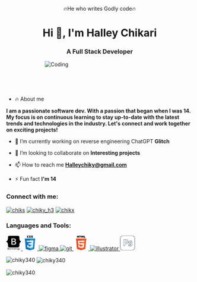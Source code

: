 <p align="center">
🔥He who writes Godly code🔥
</p>
 
<h1 align="center">Hi 👋, I'm Halley Chikari</h1>
<h3 align="center">A Full Stack Developer</h3>
<img align="right" alt="Coding" width="400" src="https://cdn.dribbble.com/users/1162077/screenshots/3848914/programmer.gif">

<br>
<p align="left"> <a href="https://twitter.com/" target="blank"><img src="https://img.shields.io/twitter/follow/?logo=twitter&style=for-the-badge" alt="" /></a> </p>

<br>

- 🔥 About me

**I am a passionate software dev. With a passion that began when I was 14. My focus is on continuous learning to stay up-to-date with the latest trends and technologies in the industry. Let's connect and work together on exciting projects!**

- 🔭 I’m currently working on reverse engineering ChatGPT **Glitch**

- 👯 I’m looking to collaborate on **Interesting projects**

- 📫 How to reach me **Halleychiky@gmail.com**

- ⚡ Fun fact **I'm 14**

<h3 align="left">Connect with me:</h3>
<p align="left">
<a href="https://stackoverflow.com/users/chiks" target="blank"><img align="center" src="https://raw.githubusercontent.com/rahuldkjain/github-profile-readme-generator/master/src/images/icons/Social/stack-overflow.svg" alt="chiks" height="30" width="40" /></a>
<a href="https://instagram.com/chiky_h3" target="blank"><img align="center" src="https://raw.githubusercontent.com/rahuldkjain/github-profile-readme-generator/master/src/images/icons/Social/instagram.svg" alt="chiky_h3" height="30" width="40" /></a>
<a href="https://www.leetcode.com/chikx" target="blank"><img align="center" src="https://raw.githubusercontent.com/rahuldkjain/github-profile-readme-generator/master/src/images/icons/Social/leet-code.svg" alt="chikx" height="30" width="40" /></a>
</p>

<h3 align="left">Languages and Tools:</h3>
<p align="left"> <a href="https://getbootstrap.com" target="_blank" rel="noreferrer"> <img src="https://raw.githubusercontent.com/devicons/devicon/master/icons/bootstrap/bootstrap-plain-wordmark.svg" alt="bootstrap" width="40" height="40"/> </a> <a href="https://www.w3schools.com/css/" target="_blank" rel="noreferrer"> <img src="https://raw.githubusercontent.com/devicons/devicon/master/icons/css3/css3-original-wordmark.svg" alt="css3" width="40" height="40"/> </a> <a href="https://www.figma.com/" target="_blank" rel="noreferrer"> <img src="https://www.vectorlogo.zone/logos/figma/figma-icon.svg" alt="figma" width="40" height="40"/> </a> <a href="https://git-scm.com/" target="_blank" rel="noreferrer"> <img src="https://www.vectorlogo.zone/logos/git-scm/git-scm-icon.svg" alt="git" width="40" height="40"/> </a> <a href="https://www.w3.org/html/" target="_blank" rel="noreferrer"> <img src="https://raw.githubusercontent.com/devicons/devicon/master/icons/html5/html5-original-wordmark.svg" alt="html5" width="40" height="40"/> </a> <a href="https://www.adobe.com/in/products/illustrator.html" target="_blank" rel="noreferrer"> <img src="https://www.vectorlogo.zone/logos/adobe_illustrator/adobe_illustrator-icon.svg" alt="illustrator" width="40" height="40"/> </a> <a href="https://www.photoshop.com/en" target="_blank" rel="noreferrer"> <img src="https://raw.githubusercontent.com/devicons/devicon/master/icons/photoshop/photoshop-line.svg" alt="photoshop" width="40" height="40"/> </a> </p>

<p><img align="left" src="https://github-readme-stats.vercel.app/api/top-langs?username=chiky340&show_icons=true&locale=en&layout=compact" alt="chiky340" /></p>

<p>&nbsp;<img align="center" src="https://github-readme-stats.vercel.app/api?username=chiky340&show_icons=true&locale=en" alt="chiky340" /></p>

<p><img align="center" src="https://github-readme-streak-stats.herokuapp.com/?user=chiky340&" alt="chiky340" /></p>
